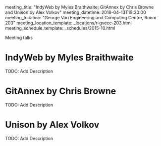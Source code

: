meeting_title: "IndyWeb by Myles Braithwaite; GitAnnex by Chris Browne and Unison by Alex Volkov"
meeting_datetime: 2018-04-13T19:30:00
meeting_location: "George Vari Engineering and Computing Centre, Room 203"
meeting_location_template: _locations/r-gvecc-203.html
meeting_schedule_template: _schedules/2015-10.html


Meeting talks

# IndyWeb by Myles Braithwaite


TODO: Add Description

# GitAnnex by Chris Browne

TODO: Add Description

# Unison by Alex Volkov

TODO: Add Description